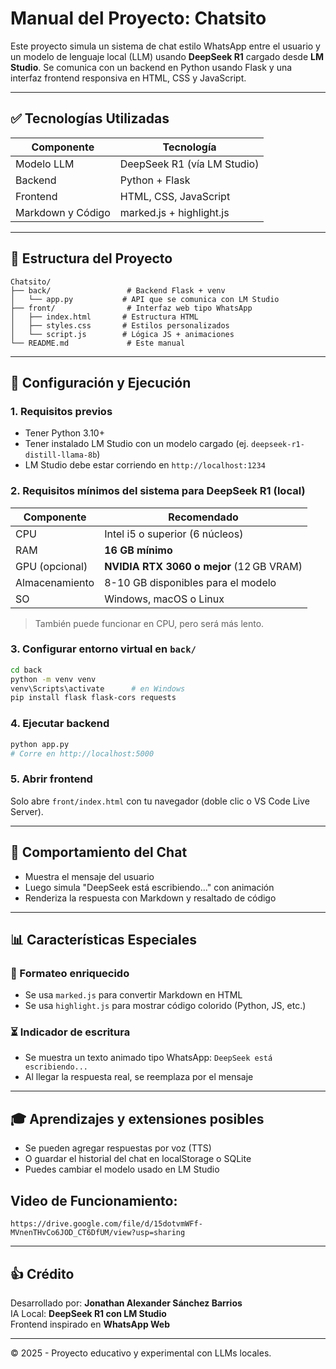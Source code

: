# Manual del Proyecto: Chatsito

Este proyecto simula un sistema de chat estilo WhatsApp entre el usuario y un modelo de lenguaje local (LLM) usando **DeepSeek R1** cargado desde **LM Studio**. Se comunica con un backend en Python usando Flask y una interfaz frontend responsiva en HTML, CSS y JavaScript.

---

## ✅ Tecnologías Utilizadas

| Componente | Tecnología |
|------------|-------------|
| Modelo LLM | DeepSeek R1 (vía LM Studio) |
| Backend    | Python + Flask |
| Frontend   | HTML, CSS, JavaScript |
| Markdown y Código | marked.js + highlight.js |

---

## 📁 Estructura del Proyecto

```
Chatsito/
├── back/                 # Backend Flask + venv
│   └── app.py           # API que se comunica con LM Studio
├── front/                # Interfaz web tipo WhatsApp
│   ├── index.html       # Estructura HTML
│   ├── styles.css       # Estilos personalizados
│   └── script.js        # Lógica JS + animaciones
└── README.md             # Este manual
```

---

## 🚀 Configuración y Ejecución

### 1. Requisitos previos
- Tener Python 3.10+
- Tener instalado LM Studio con un modelo cargado (ej. `deepseek-r1-distill-llama-8b`)
- LM Studio debe estar corriendo en `http://localhost:1234`

### 2. Requisitos mínimos del sistema para DeepSeek R1 (local)

| Componente      | Recomendado                    |
|------------------|-------------------------------|
| CPU              | Intel i5 o superior (6 núcleos) |
| RAM              | **16 GB mínimo**               |
| GPU (opcional)   | **NVIDIA RTX 3060 o mejor** (12 GB VRAM) |
| Almacenamiento   | 8-10 GB disponibles para el modelo |
| SO               | Windows, macOS o Linux         |

> También puede funcionar en CPU, pero será más lento.

### 3. Configurar entorno virtual en `back/`
```bash
cd back
python -m venv venv
venv\Scripts\activate      # en Windows
pip install flask flask-cors requests
```

### 4. Ejecutar backend
```bash
python app.py
# Corre en http://localhost:5000
```

### 5. Abrir frontend
Solo abre `front/index.html` con tu navegador (doble clic o VS Code Live Server).

---

## 🤖 Comportamiento del Chat
- Muestra el mensaje del usuario
- Luego simula "DeepSeek está escribiendo..." con animación
- Renderiza la respuesta con Markdown y resaltado de código

---

## 📊 Características Especiales

### 🌟 Formateo enriquecido
- Se usa `marked.js` para convertir Markdown en HTML
- Se usa `highlight.js` para mostrar código colorido (Python, JS, etc.)

### ⏳ Indicador de escritura
- Se muestra un texto animado tipo WhatsApp: `DeepSeek está escribiendo...`
- Al llegar la respuesta real, se reemplaza por el mensaje

---

## 🎓 Aprendizajes y extensiones posibles
- Se pueden agregar respuestas por voz (TTS)
- O guardar el historial del chat en localStorage o SQLite
- Puedes cambiar el modelo usado en LM Studio


## Video de Funcionamiento: 
```
https://drive.google.com/file/d/15dotvmWFf-MVnenTHvCo6JOD_CT6DfUM/view?usp=sharing
```
---

## 👍 Crédito

Desarrollado por: **Jonathan Alexander Sánchez Barrios**  
IA Local: **DeepSeek R1 con LM Studio**  
Frontend inspirado en **WhatsApp Web**

---

© 2025 - Proyecto educativo y experimental con LLMs locales.